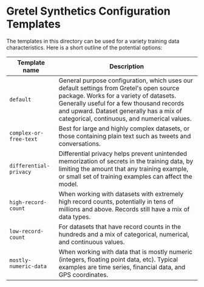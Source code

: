 # Gretel Synthetics Configuration Templates

The templates in this directory can be used for a variety training data characteristics.  Here is a short outline of the potential options:


 | Template name      | Description |
 | ----------- |  ----------- |
 |`default`| General purpose configuration, which uses our default settings from Gretel's open source package. Works for a variety of datasets. Generally useful for a few thousand records and upward. Dataset generally has a mix of categorical, continuous, and numerical values.      |
 |`complex-or-free-text` | Best for large and highly complex datasets, or those  containing plain text such as tweets and conversations.
 |`differential-privacy` | Differential privacy helps prevent unintended memorization of secrets in the training data, by limiting the amount that any training example, or small set of training examples can affect the model.|
 |`high-record-count`| When working with datasets with extremely high record counts, potentially in tens of millions and above. Records still have a mix of data types.|
 |`low-record-count`| For datasets that have record counts in the hundreds and a mix of categorical, numerical, and continuous values.    |
 |`mostly-numeric-data`| When working with data that is mostly numeric (integers, floating point data, etc). Typical examples are time series, financial data, and GPS coordinates.|
